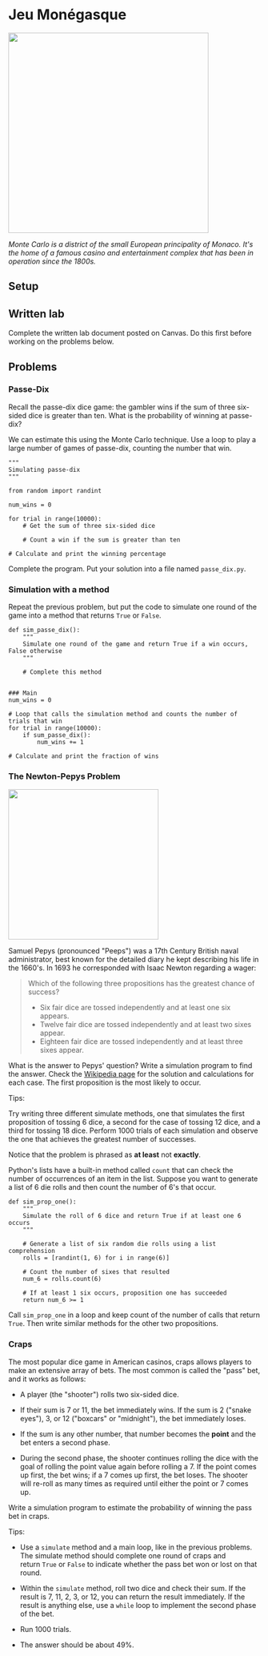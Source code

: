 # Jeu Monégasque

<img src="https://upload.wikimedia.org/wikipedia/commons/thumb/2/2f/Monaco_Monte_Carlo_1.jpg/2560px-Monaco_Monte_Carlo_1.jpg" width="400px" />

*Monte Carlo is a district of the small European principality of Monaco. It's the home of a famous casino and entertainment complex that has been in operation since the 1800s.*


## Setup


## Written lab

Complete the written lab document posted on Canvas. Do this first before working on the problems below.


## Problems

### Passe-Dix

Recall the passe-dix dice game: the gambler wins if the sum of three six-sided dice is greater than ten. What is the probability of winning at passe-dix?

We can estimate this using the Monte Carlo technique. Use a loop to play a large number of games of passe-dix, counting the number that win.
```
"""
Simulating passe-dix
"""

from random import randint

num_wins = 0

for trial in range(10000):
    # Get the sum of three six-sided dice

    # Count a win if the sum is greater than ten

# Calculate and print the winning percentage
```
Complete the program. Put your solution into a file named `passe_dix.py`.

### Simulation with a method

Repeat the previous problem, but put the code to simulate one round of the game into a method that returns `True` or `False`.
```
def sim_passe_dix():
    """
    Simulate one round of the game and return True if a win occurs, False otherwise
    """

    # Complete this method


### Main
num_wins = 0

# Loop that calls the simulation method and counts the number of trials that win
for trial in range(10000):
    if sum_passe_dix():
        num_wins += 1

# Calculate and print the fraction of wins
```


### The Newton-Pepys Problem


<img src="https://cdn.aarp.net/content/dam/aarp/food/healthy-eating/2016/2016-05/1140-peeps-nation.imgcache.rev3aa6a5a0b7d521bbef63f0e833d97a8f.web.900.513.jpg" width="300px" />

<br/>

Samuel Pepys (pronounced "Peeps") was a 17th Century British naval administrator, best known for the detailed diary he kept describing his life in the 1660's. In 1693 he
corresponded with Isaac Newton regarding a wager:

>Which of the following three propositions has the greatest chance of success?
>
>- Six fair dice are tossed independently and at least one six appears.
>- Twelve fair dice are tossed independently and at least two sixes appear.
>- Eighteen fair dice are tossed independently and at least three sixes appear.

What is the answer to Pepys' question? Write a simulation program to find the answer. Check the [Wikipedia page](https://en.wikipedia.org/wiki/Newton%E2%80%93Pepys_problem) for the solution and calculations for each case. The first proposition is the most likely to occur.

Tips:

Try writing three different simulate methods, one that simulates the first proposition of tossing 6 dice, a second for the case of tossing 12 dice, and a third for tossing 18 dice. Perform 1000 trials of each simulation and observe the one that achieves the greatest number of successes.

Notice that the problem is phrased as **at least** not **exactly**.

Python's lists have a built-in method called `count` that can check the number of occurrences of an item in the list. Suppose you want to generate a list of 6 die rolls and then count the number of 6's that occur.

```
def sim_prop_one():
    """
    Simulate the roll of 6 dice and return True if at least one 6 occurs
    """

    # Generate a list of six random die rolls using a list comprehension
    rolls = [randint(1, 6) for i in range(6)]

    # Count the number of sixes that resulted
    num_6 = rolls.count(6)

    # If at least 1 six occurs, proposition one has succeeded
    return num_6 >= 1
```

Call `sim_prop_one` in a loop and keep count of the number of calls that return `True`. Then write similar methods for the other two propositions.


### Craps

The most popular dice game in American casinos, craps allows players to make an extensive array of bets. The most common is called the "pass" bet, and it works as follows:

- A player (the "shooter") rolls two six-sided dice.

- If their sum is 7 or 11, the bet immediately wins. If the sum is 2 ("snake eyes"), 3, or 12 ("boxcars" or "midnight"), the bet immediately loses.

- If the sum is any other number, that number becomes the **point** and the bet enters a second phase.

- During the second phase, the shooter continues rolling the dice with the goal of rolling the point value again before rolling a 7. If the point comes up first, the bet wins; if a 7 comes up first, the bet loses. The shooter will re-roll as many times as required until either the point or 7 comes up.

Write a simulation program to estimate the probability of winning the pass bet in craps.

Tips:

- Use a `simulate` method and a main loop, like in the previous problems. The simulate method should complete one round of craps and return `True` or `False` to indicate whether the pass bet won or lost on that round.

- Within the `simulate` method, roll two dice and check their sum. If the result is 7, 11, 2, 3, or 12, you can return the result immediately. If the result is anything else, use a `while` loop to implement the second phase of the bet.

- Run 1000 trials.

- The answer should be about 49%.
